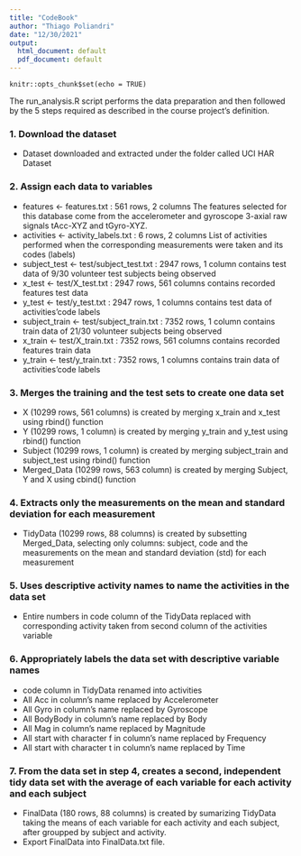 ```yaml
---
title: "CodeBook"
author: "Thiago Poliandri"
date: "12/30/2021"
output:
  html_document: default
  pdf_document: default
---
```


```{r setup, include=FALSE}
knitr::opts_chunk$set(echo = TRUE)
```

The run_analysis.R script performs the data preparation and then followed by the 5 steps required as described in the course project’s definition.

### 1. Download the dataset
* Dataset downloaded and extracted under the folder called UCI HAR Dataset

### 2. Assign each data to variables
* features <- features.txt : 561 rows, 2 columns
        The features selected for this database come from the accelerometer and gyroscope 3-axial raw signals tAcc-XYZ and tGyro-XYZ.
* activities <- activity_labels.txt : 6 rows, 2 columns
        List of activities performed when the corresponding measurements were taken and its codes (labels)
* subject_test <- test/subject_test.txt : 2947 rows, 1 column
        contains test data of 9/30 volunteer test subjects being observed
* x_test <- test/X_test.txt : 2947 rows, 561 columns
        contains recorded features test data
* y_test <- test/y_test.txt : 2947 rows, 1 columns
        contains test data of activities’code labels
* subject_train <- test/subject_train.txt : 7352 rows, 1 column
        contains train data of 21/30 volunteer subjects being observed
* x_train <- test/X_train.txt : 7352 rows, 561 columns
        contains recorded features train data
* y_train <- test/y_train.txt : 7352 rows, 1 columns
        contains train data of activities’code labels

### 3. Merges the training and the test sets to create one data set
* X (10299 rows, 561 columns) is created by merging x_train and x_test using rbind() function
* Y (10299 rows, 1 column) is created by merging y_train and y_test using rbind() function
* Subject (10299 rows, 1 column) is created by merging subject_train and subject_test using rbind() function
* Merged_Data (10299 rows, 563 column) is created by merging Subject, Y and X using cbind() function

### 4. Extracts only the measurements on the mean and standard deviation for each measurement
* TidyData (10299 rows, 88 columns) is created by subsetting Merged_Data, selecting only columns: subject, code and the measurements on the mean and standard deviation (std) for each measurement

### 5. Uses descriptive activity names to name the activities in the data set
* Entire numbers in code column of the TidyData replaced with corresponding activity taken from second column of the activities variable

### 6. Appropriately labels the data set with descriptive variable names
* code column in TidyData renamed into activities
* All Acc in column’s name replaced by Accelerometer
* All Gyro in column’s name replaced by Gyroscope
* All BodyBody in column’s name replaced by Body
* All Mag in column’s name replaced by Magnitude
* All start with character f in column’s name replaced by Frequency
* All start with character t in column’s name replaced by Time

### 7. From the data set in step 4, creates a second, independent tidy data set with the average of each variable for each activity and each subject
* FinalData (180 rows, 88 columns) is created by sumarizing TidyData taking the means of each variable for each activity and each subject, after groupped by subject and activity.
* Export FinalData into FinalData.txt file.